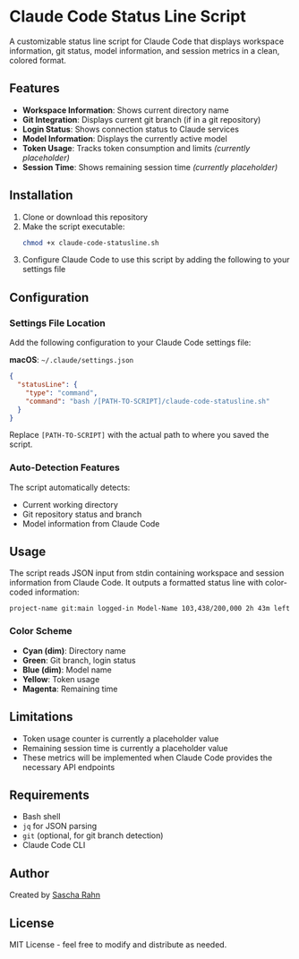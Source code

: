 # Claude Code Status Line Script

A customizable status line script for Claude Code that displays workspace information, git status, model information, and session metrics in a clean, colored format.

## Features

- **Workspace Information**: Shows current directory name
- **Git Integration**: Displays current git branch (if in a git repository)
- **Login Status**: Shows connection status to Claude services
- **Model Information**: Displays the currently active model
- **Token Usage**: Tracks token consumption and limits *(currently placeholder)*
- **Session Time**: Shows remaining session time *(currently placeholder)*

## Installation

1. Clone or download this repository
2. Make the script executable:
   ```bash
   chmod +x claude-code-statusline.sh
   ```
3. Configure Claude Code to use this script by adding the following to your settings file

## Configuration

### Settings File Location

Add the following configuration to your Claude Code settings file:

**macOS**: `~/.claude/settings.json`

```json
{
  "statusLine": {
    "type": "command",
    "command": "bash /[PATH-TO-SCRIPT]/claude-code-statusline.sh"
  }
}
```

Replace `[PATH-TO-SCRIPT]` with the actual path to where you saved the script.

### Auto-Detection Features

The script automatically detects:
- Current working directory
- Git repository status and branch
- Model information from Claude Code

## Usage

The script reads JSON input from stdin containing workspace and session information from Claude Code. It outputs a formatted status line with color-coded information:

```
project-name git:main logged-in Model-Name 103,438/200,000 2h 43m left
```

### Color Scheme

- **Cyan (dim)**: Directory name
- **Green**: Git branch, login status
- **Blue (dim)**: Model name
- **Yellow**: Token usage
- **Magenta**: Remaining time

## Limitations

- Token usage counter is currently a placeholder value
- Remaining session time is currently a placeholder value
- These metrics will be implemented when Claude Code provides the necessary API endpoints

## Requirements

- Bash shell
- `jq` for JSON parsing
- `git` (optional, for git branch detection)
- Claude Code CLI

## Author

Created by [Sascha Rahn](https://github.com/heysash)

## License

MIT License - feel free to modify and distribute as needed.